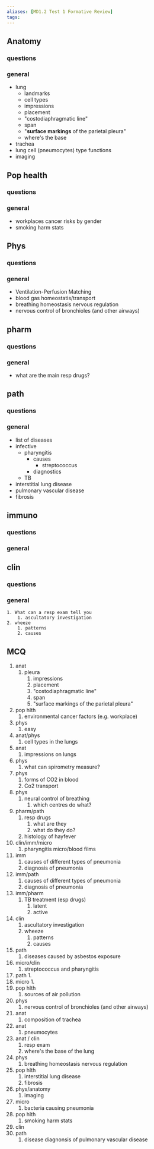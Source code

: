 ```yaml
---
aliases: [MD1.2 Test 1 Formative Review]
tags: 
---
```



## Anatomy
### questions

### general
- lung 
	- landmarks
	- cell types
	- impressions
	- placement
	- "costodiaphragmatic line"
	- span
	- "**surface markings** of the parietal pleura"
	- where's the base
- trachea
- lung cell (pneumocytes) type functions
- imaging

## Pop health
### questions

### general
- workplaces cancer risks by gender
- smoking harm stats
## Phys
### questions

### general

- Ventilation-Perfusion Matching
- blood gas homeostatis/transport
- breathing homeostasis nervous regulation
- nervous control of bronchioles (and other airways)
## pharm
### questions

### general
- what are the main resp drugs?
## path
### questions

### general
- list of diseases
- infective
	- pharyngitis
		- causes
			- streptococcus
		- diagnostics
	- TB
- interstitial lung disease
- pulmonary vascular disease
- fibrosis
## immuno
### questions

### general
## clin
### questions

### general
	1. What can a resp exam tell you
		1. ascultatory investigation 
	2. wheeze 
		1. patterns
		2. causes



## MCQ
1. anat
	1. pleura 
		1. impressions
		2. placement
		3. "costodiaphragmatic line"
		4. span
		5. "surface markings of the parietal pleura"
2. pop hlth
	1. environmental cancer factors (e.g. workplace)
3. phys
	1. easy
4. anat/phys
	1. cell types in the lungs
5. anat
	1. impressions on lungs
6. phys
	1. what can spirometry measure?
7. phys
	1. forms of CO2 in blood
	2. Co2 transport
8. phys
	1. neural control of breathing
		1. which centres do what?
9. pharm/path
	1. resp drugs
		1. what are they
		2. what do they do?
	2. histology of hayfever
10. clin/imm/micro
	1. pharyngitis micro/blood films
11. imm
	1. causes of different types of pneumonia
	2. diagnosis of pneumonia
12. imm/path
	1. causes of different types of pneumonia
	2. diagnosis of pneumonia
13. imm/pharm
	1. TB treatment (esp drugs)
		1. latent
		2. active
14. clin
	1. ascultatory investigation 
	2. wheeze 
		1. patterns
		2. causes
15. path
	1. diseases caused by asbestos exposure
16. micro/clin
	1. streptococcus and pharyngitis
17. path
	1. 
18. micro
	1. 
19. pop hlth
	1. sources of air pollution
20. phys
	1. nervous control of bronchioles (and other airways)
21. anat
	1. composition of trachea
22. anat
	1. pneumocytes
23. anat / clin
	1. resp exam
	2. where's the base of the lung
24. phys
	1. breathing homeostasis nervous regulation
25. pop hlth
	1. interstitial lung disease
	2. fibrosis
26. phys/anatomy
	1. imaging
27. micro
	1. bacteria causing pneumonia
28. pop hlth
	1. smoking harm stats
29. clin
30. path
	1. disease diagnonsis of pulmonary vascular disease